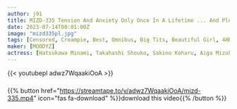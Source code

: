 ```yaml
---
author: j91
title: MIZD-335 Tension And Anxiety Only Once In A Lifetime ... And Pleasure! Ze~nbu's First Creampie Intercourse BEST
date: 2023-07-14T00:01:00Z
image: "mizd335pl.jpg"
tags: [Censored, Creampie, Best, Omnibus, Big Tits, Beautiful Girl, 4HR+, Slender, Digital Mosaic]
maker: [MOODYZ]
actress: [Hatsukawa Minami, Takahashi Shouko, Sakino Koharu, Aiga Mizuki, Kira Rin, Fukazawa Inori, Yozora Ami]
---
```



{{< youtubepl adwz7WqaakiOoA >}}
###

{{% button href="https://streamtape.to/v/adwz7WqaakiOoA/mizd-335.mp4" icon="fas fa-download" %}}download this video{{% /button %}}

